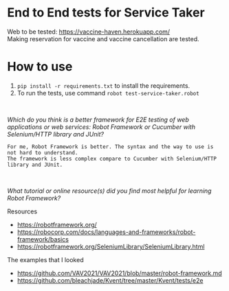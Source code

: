 # End to End tests for Service Taker

Web to be tested: https://vaccine-haven.herokuapp.com/
<br/>
Making reservation for vaccine and vaccine cancellation are tested.

# How to use
1. `pip install -r requirements.txt` to install the requirements.
2. To run the tests, use command ```robot test-service-taker.robot```

<br/>

*Which do you think is a better framework for E2E testing of web applications or web services:  Robot Framework or Cucumber with Selenium/HTTP library and JUnit?*
<br/>
```
For me, Robot Framework is better. The syntax and the way to use is not hard to understand. 
The framework is less complex compare to Cucumber with Selenium/HTTP library and JUnit.
```
<br/>

*What tutorial or online resource(s) did you find most helpful for learning Robot Framework?*

Resources
- https://robotframework.org/
- https://robocorp.com/docs/languages-and-frameworks/robot-framework/basics
- https://robotframework.org/SeleniumLibrary/SeleniumLibrary.html

The examples that I looked
 - https://github.com/VAV2021/VAV2021/blob/master/robot-framework.md
 - https://github.com/bleachjade/Kvent/tree/master/Kvent/tests/e2e
